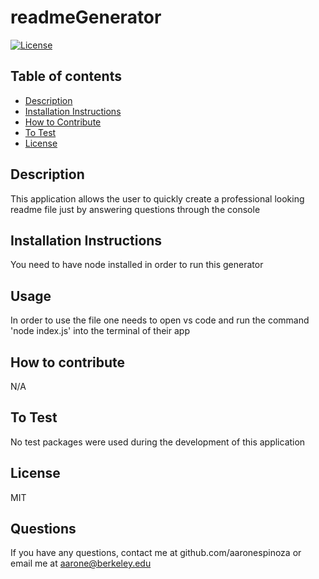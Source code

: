 # readmeGenerator
  [![License](https://img.shields.io/badge/License-MIT-blue.svg)](https://opensource.org/licenses/)
  ## Table of contents
  * [Description](#description)
  * [Installation Instructions](#Installation-Instructions)
  * [How to Contribute](#How-to-Contribute)
  * [To Test](#To-Test)
  * [License](#License)
  ## Description 
  This application allows the user to quickly create a professional looking readme file just by answering questions through the console
  ## Installation Instructions
  You need to have node installed in order to run this generator
  ## Usage
  In order to use the file one needs to open vs code and run the command 'node index.js' into the terminal of their app 
  ## How to contribute
  N/A
  ## To Test
  No test packages were used during the development of this application
  ## License
  MIT
  ## Questions
  If you have any questions, contact me at github.com/aaronespinoza or email me at 
  aarone@berkeley.edu
  